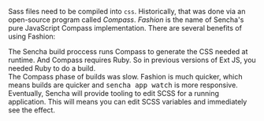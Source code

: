 Sass files need to be compiled into `css`. Historically, that was done via an open-source
program called *Compass*. *Fashion* is the name of Sencha's pure JavaScript Compass implementation. 
There are several benefits of using Fashion:

<div type="expander" caption="No Ruby Dependency">
The Sencha build proccess runs Compass to generate the CSS needed at runtime. 
And Compass requires Ruby. So in previous versions of Ext JS, you needed Ruby 
to do a build.
</div>

<div type="expander" caption="It's Quicker">
The Compass phase of builds was slow. Fashion is much quicker, which means 
builds are quicker and <kbd>sencha app watch</kbd> is more responsive. 
</div>

<div type="expander" caption="Fashion Can Run in the Browser">
Eventually, Sencha will provide tooling to edit SCSS for a running application.
This will means you can edit SCSS variables and immediately see the effect.
</div>

